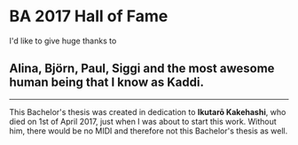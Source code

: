 # BA 2017 Hall of Fame 

I'd like to give huge thanks to
## Alina, Björn, Paul, Siggi and the most awesome human being that I know as Kaddi.
 ---

This Bachelor's thesis was created in dedication to __Ikutarō Kakehashi__, who died on 1st of April 2017,
just when I was about to start this work. Without him, there would be no MIDI and therefore not this Bachelor's thesis as well.

